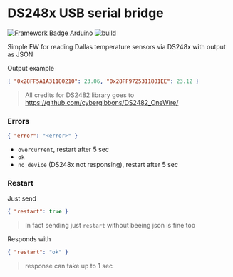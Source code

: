 # DS248x USB serial bridge

[![Framework Badge Arduino](https://img.shields.io/badge/framework-arduino-00979C.svg)](https://arduino.cc)
[![build](https://github.com/pilotak/ds248x-serial-bridge/actions/workflows/build.yml/badge.svg)](https://github.com/pilotak/ds248x-serial-bridge/actions/workflows/build.yml)

Simple FW for reading Dallas temperature sensors via DS248x with output as JSON

Output example

```json
{ "0x28FF5A1A31180210": 23.06, "0x28FF9725311801EE": 23.12 }
```

> All credits for DS2482 library goes to https://github.com/cybergibbons/DS2482_OneWire/

### Errors

```json
{ "error": "<error>" }
```

- `overcurrent`, restart after 5 sec
- `ok`
- `no_device` (DS248x not responsing), restart after 5 sec

### Restart

Just send

```json
{ "restart": true }
```

> In fact sending just `restart` without beeing json is fine too

Responds with

```json
{ "restart": "ok" }
```

> response can take up to 1 sec
